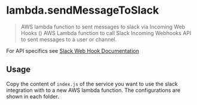 # lambda.sendMessageToSlack
> AWS lambda function to sent messages to slack via Incoming Web Hooks ()
 AWS Lambda function to call Slack Incoming Webhooks API to sent messages to a user or channel.

For API specifics see [Slack Web Hook Documentation](https://api.slack.com/incoming-webhooks)

## Usage

Copy the content of `index.js` of the service you want to use the slack integration with to a new AWS lambda function. The configurations are shown in each folder.
